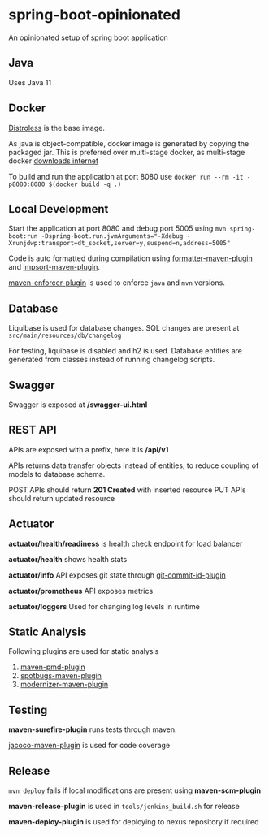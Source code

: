 # spring-boot-opinionated
An opinionated setup of spring boot application

## Java
Uses Java 11

## Docker
[Distroless](https://github.com/GoogleContainerTools/distroless) is the base image.

As java is object-compatible, docker image is generated by copying the packaged jar.
This is preferred over multi-stage docker, as multi-stage docker [downloads internet](http://blog.flurdy.com/2014/11/dont-download-internet-share-maven-ivy-docker.html)

To build and run the application at port 8080 use `docker run --rm -it -p8080:8080 $(docker build -q .)`

## Local Development
Start the application at port 8080 and debug port 5005 using `mvn spring-boot:run -Dspring-boot.run.jvmArguments="-Xdebug -Xrunjdwp:transport=dt_socket,server=y,suspend=n,address=5005"`

Code is auto formatted during compilation using [formatter-maven-plugin](https://code.revelc.net/formatter-maven-plugin/) and [impsort-maven-plugin](https://code.revelc.net/impsort-maven-plugin/).

[maven-enforcer-plugin](https://maven.apache.org/enforcer/maven-enforcer-plugin/) is used to enforce `java` and `mvn` versions.

## Database
Liquibase is used for database changes. SQL changes are present at `src/main/resources/db/changelog`

For testing, liquibase is disabled and h2 is used. Database entities are generated from classes instead of running changelog scripts.

## Swagger
Swagger is exposed at **/swagger-ui.html**

## REST API
APIs are exposed with a prefix, here it is **/api/v1**

APIs returns data transfer objects instead of entities, to reduce coupling of models to database schema.

POST APIs should return **201 Created** with inserted resource 
PUT APIs should return updated resource

## Actuator

**actuator/health/readiness** is health check endpoint for load balancer

**actuator/health** shows health stats

**actuator/info** API exposes git state through [git-commit-id-plugin](https://github.com/git-commit-id/git-commit-id-maven-plugin)

**actuator/prometheus** API exposes metrics

**actuator/loggers** Used for changing log levels in runtime

## Static Analysis
Following plugins are used for static analysis

1. [maven-pmd-plugin](https://maven.apache.org/plugins/maven-pmd-plugin/)
2. [spotbugs-maven-plugin](https://spotbugs.github.io/spotbugs-maven-plugin/)
3. [modernizer-maven-plugin](https://github.com/gaul/modernizer-maven-plugin)

## Testing

**maven-surefire-plugin** runs tests through maven.

[jacoco-maven-plugin](https://www.eclemma.org/jacoco/trunk/doc/maven.html) is used for code coverage

## Release
`mvn deploy` fails if local modifications are present using **maven-scm-plugin**

**maven-release-plugin** is used in `tools/jenkins_build.sh` for release

**maven-deploy-plugin** is used for deploying to nexus repository if required 
